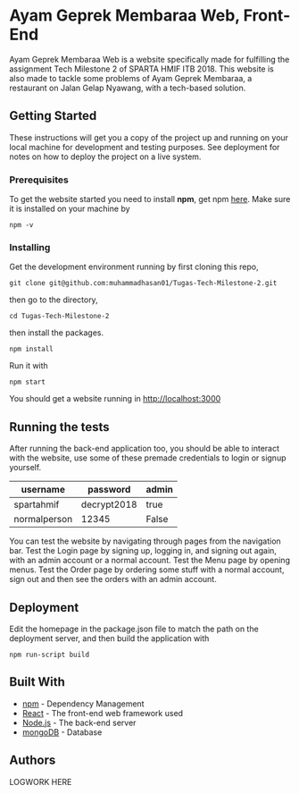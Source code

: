# Ayam Geprek Membaraa Web, Front-End

Ayam Geprek Membaraa Web is a website specifically made for fulfilling the assignment Tech Milestone 2 of SPARTA HMIF ITB 2018. This website is also made to tackle some problems of Ayam Geprek Membaraa, a restaurant on Jalan Gelap Nyawang, with a tech-based solution.

## Getting Started

These instructions will get you a copy of the project up and running on your local machine for development and testing purposes. See deployment for notes on how to deploy the project on a live system.

### Prerequisites

To get the website started you need to install **npm**, get npm [here](https://www.npmjs.com/get-npm). Make sure it is installed on your machine by

```
npm -v
```

### Installing

Get the development environment running by first cloning this repo,

```
git clone git@github.com:muhammadhasan01/Tugas-Tech-Milestone-2.git
```

then go to the directory,

```
cd Tugas-Tech-Milestone-2
```
then install the packages.
```
npm install
```
Run it with
```
npm start
```
You should get a website running in <http://localhost:3000>

## Running the tests

After running the back-end application too, you should be able to interact with the website, use some of these premade credentials to login or signup yourself.

username | password | admin
--- | --- | ---
spartahmif | decrypt2018 | true
normalperson | 12345 | False

You can test the website by navigating through pages from the navigation bar. Test the Login page by signing up, logging in, and signing out again, with an admin account or a normal account. Test the Menu page by opening menus. Test the Order page by ordering some stuff with a normal account, sign out and then see the orders with an admin account.

## Deployment

Edit the homepage in the package.json file to match the path on the deployment server, and then build the application with
```
npm run-script build
```

## Built With

* [npm](https://www.npmjs.com/) - Dependency Management
* [React](https://reactjs.org/) - The front-end web framework used
* [Node.js](https://nodejs.org/en/) - The back-end server
* [mongoDB](https://www.mongodb.com/cloud/atlas) - Database

## Authors

LOGWORK HERE
